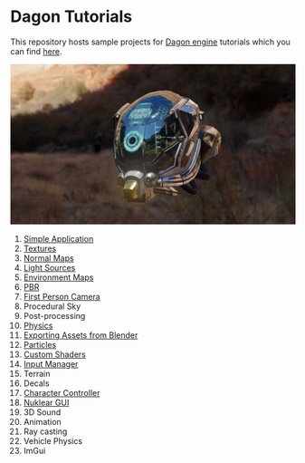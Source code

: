 Dagon Tutorials
===============
This repository hosts sample projects for [Dagon engine](https://github.com/gecko0307/dagon/) tutorials which you can find [here](https://github.com/gecko0307/dagon/wiki/Tutorials).

[![Screenshot1](screenshot.jpg)](screenshot.jpg)

1. [Simple Application](https://github.com/gecko0307/dagon/wiki/Tutorial-1.-Simple-Application)
2. [Textures](https://github.com/gecko0307/dagon/wiki/Tutorial-2.-Textures)
3. [Normal Maps](https://github.com/gecko0307/dagon/wiki/Tutorial-3.-Normal-Maps)
4. [Light Sources](https://github.com/gecko0307/dagon/wiki/Tutorial-4.-Light-Sources)
5. [Environment Maps](https://github.com/gecko0307/dagon/wiki/Tutorial-5.-Environment-Maps)
6. [PBR](https://github.com/gecko0307/dagon/wiki/Tutorial-6.-PBR)
7. [First Person Camera](https://github.com/gecko0307/dagon/wiki/Tutorial-7.-First-Person-Camera)
8. Procedural Sky
9. Post-processing
10. [Physics](https://github.com/gecko0307/dagon/wiki/Tutorial-10.-Physics)
11. [Exporting Assets from Blender](https://github.com/gecko0307/dagon/wiki/Tutorial-11.-Exporting-Assets-from-Blender)
12. [Particles](https://github.com/gecko0307/dagon/wiki/Tutorial-12.-Particles)
13. [Custom Shaders](https://github.com/gecko0307/dagon/wiki/Tutorial-13.-Custom-Shaders)
14. [Input Manager](https://github.com/gecko0307/dagon/wiki/Tutorial-14.-Input-Manager)
15. Terrain
16. Decals
17. [Character Controller](https://github.com/gecko0307/dagon/wiki/Tutorial-17.-Character-Controller)
18. [Nuklear GUI](https://github.com/gecko0307/dagon/wiki/Tutorial-18.-Nuklear-GUI)
19. 3D Sound
20. Animation
21. Ray casting
22. Vehicle Physics
23. ImGui
